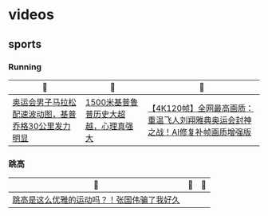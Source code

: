 # videos

## sports

### Running
:bicyclist: | :shower: | :bicyclist: |
---- | ---- | ---- |
[奥运会男子马拉松配速波动图，基普乔格30公里发力明显](https://www.bilibili.com/video/BV1Wq4y1n7mb) | [1500米基普鲁普历史大超越，心理真强大](https://www.bilibili.com/video/BV1W3411z7ZZ) | [【4K120帧】全网最高画质：重温飞人刘翔雅典奥运会封神之战！AI修复补帧画质增强版](https://www.bilibili.com/video/BV1cL411H7QM)  |

### 跳高
:bicyclist: | :shower: | :bicyclist: |
---- | ---- | ---- |
[跳高是这么优雅的运动吗？！张国伟骗了我好久](https://www.bilibili.com/video/BV12L411J7ed) |   |   |
